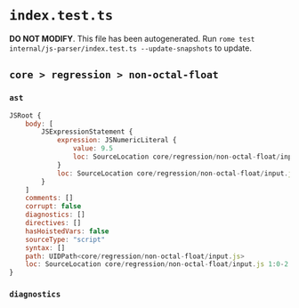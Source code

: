# `index.test.ts`

**DO NOT MODIFY**. This file has been autogenerated. Run `rome test internal/js-parser/index.test.ts --update-snapshots` to update.

## `core > regression > non-octal-float`

### `ast`

```javascript
JSRoot {
	body: [
		JSExpressionStatement {
			expression: JSNumericLiteral {
				value: 9.5
				loc: SourceLocation core/regression/non-octal-float/input.js 1:0-1:4
			}
			loc: SourceLocation core/regression/non-octal-float/input.js 1:0-1:4
		}
	]
	comments: []
	corrupt: false
	diagnostics: []
	directives: []
	hasHoistedVars: false
	sourceType: "script"
	syntax: []
	path: UIDPath<core/regression/non-octal-float/input.js>
	loc: SourceLocation core/regression/non-octal-float/input.js 1:0-2:0
}
```

### `diagnostics`

```

```
